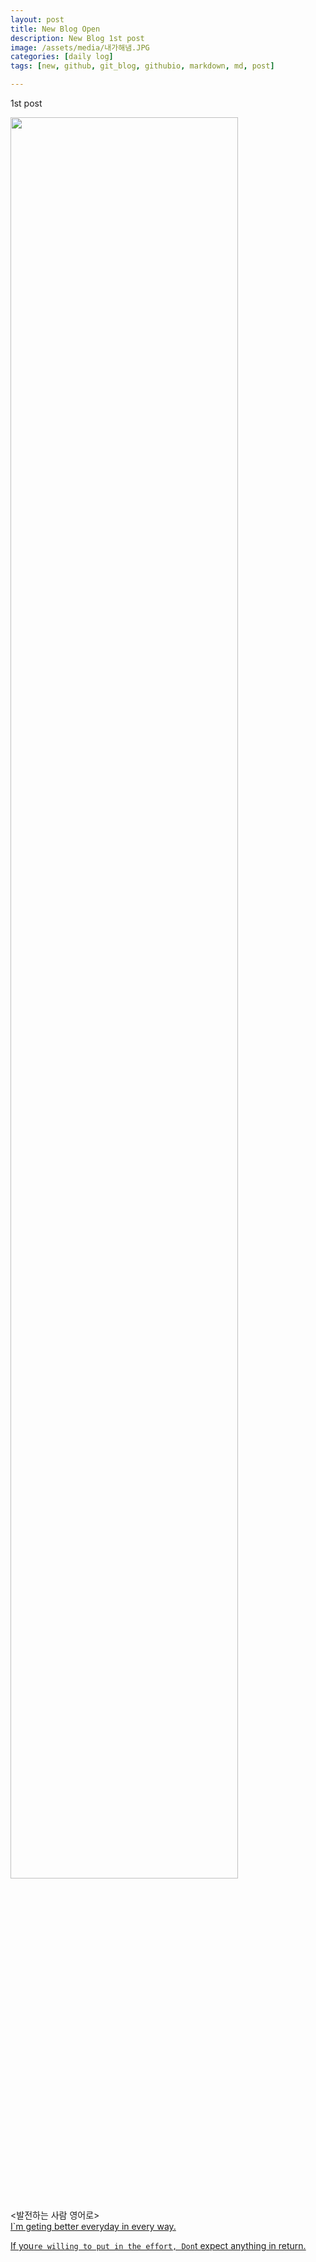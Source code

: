 ```yaml
---
layout: post
title: New Blog Open
description: New Blog 1st post
image: /assets/media/내가해냄.JPG
categories: [daily log]
tags: [new, github, git_blog, githubio, markdown, md, post]

---
```


1st post <br>

<img src="{{page.image}}" width="85%"/>
<br/>
<br/>

<발전하는 사람 영어로> <br>
[I`m geting better everyday in every way.](https://m.blog.naver.com/PostView.naver?isHttpsRedirect=true&blogId=syette828&logNo=221119658293)<br>

[If you`re willing to put in the effort, Don`t expect anything in return.](https://m.blog.naver.com/PostView.naver?isHttpsRedirect=true&blogId=syette828&logNo=221255362544)<br>